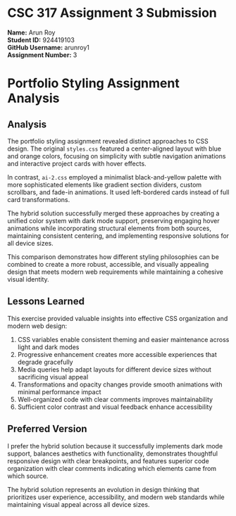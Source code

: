 # CSC 317 Assignment 3 Submission
**Name:** Arun Roy  
**Student ID:** 924419103  
**GitHub Username:** arunroy1  
**Assignment Number:** 3

# Portfolio Styling Assignment Analysis

## Analysis
The portfolio styling assignment revealed distinct approaches to CSS design. The original `styles.css` featured a center-aligned layout with blue and orange colors, focusing on simplicity with subtle navigation animations and interactive project cards with hover effects.

In contrast, `ai-2.css` employed a minimalist black-and-yellow palette with more sophisticated elements like gradient section dividers, custom scrollbars, and fade-in animations. It used left-bordered cards instead of full card transformations.

The hybrid solution successfully merged these approaches by creating a unified color system with dark mode support, preserving engaging hover animations while incorporating structural elements from both sources, maintaining consistent centering, and implementing responsive solutions for all device sizes.

This comparison demonstrates how different styling philosophies can be combined to create a more robust, accessible, and visually appealing design that meets modern web requirements while maintaining a cohesive visual identity.

## Lessons Learned
This exercise provided valuable insights into effective CSS organization and modern web design:

1. CSS variables enable consistent theming and easier maintenance across light and dark modes
2. Progressive enhancement creates more accessible experiences that degrade gracefully
3. Media queries help adapt layouts for different device sizes without sacrificing visual appeal
4. Transformations and opacity changes provide smooth animations with minimal performance impact
5. Well-organized code with clear comments improves maintainability
6. Sufficient color contrast and visual feedback enhance accessibility

## Preferred Version
I prefer the hybrid solution because it successfully implements dark mode support, balances aesthetics with functionality, demonstrates thoughtful responsive design with clear breakpoints, and features superior code organization with clear comments indicating which elements came from which source.

The hybrid solution represents an evolution in design thinking that prioritizes user experience, accessibility, and modern web standards while maintaining visual appeal across all device sizes.